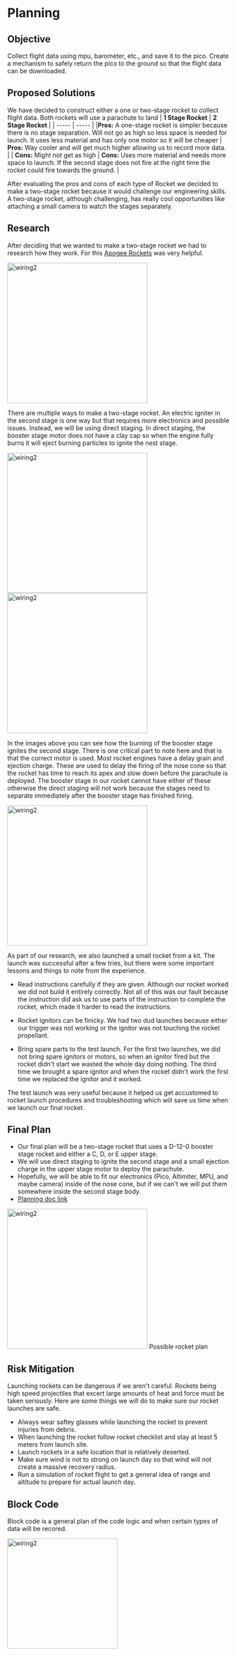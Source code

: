 # Planning
## Objective
Collect flight data using mpu, barometer, etc., and save it to the pico. Create a mechanism to safely return the pico to the ground so that the flight data can be downloaded.
## Proposed Solutions
We have decided to construct either a one or two-stage rocket to collect flight data. Both rockets will use a parachute to land
| **1 Stage Rocket** | **2 Stage Rocket** |
| ----- | ----- |
|**Pros:** A one-stage rocket is simpler because there is no stage separation. Will not go as high so less space is needed for launch. It uses less material and has only one motor so it will be cheaper | **Pros:** Way cooler and will get much higher allowing us to record more data. |
| **Cons:** Might not get as high | **Cons:** Uses more material and needs more space to launch. If the second stage does not fire at the right time the rocket could fire towards the ground. |

After evaluating the pros and cons of each type of Rocket we decided to make a two-stage rocket because it would challenge our engineering skills. A two-stage rocket, although challenging, has really cool opportunities like attaching a small camera to watch the stages separately. 

## Research
After deciding that we wanted to make a two-stage rocket we had to research how they work. For this [Apogee Rockets](https://www.apogeerockets.com/Tech/How_2-Stage_Rockets_Work) was very helpful.

<img src="https://github.com/zsiller38/Pi-in-the-Sky-Chris-Zachary/blob/main/Images/Rocketpic1.png?raw=true" alt="wiring2" style="width:318px;"> 

There are multiple ways to make a two-stage rocket. An electric igniter in the second stage is one way but that requires more electronics and possible issues. Instead, we will be using direct staging. In direct staging, the booster stage motor does not have a clay cap so when the engine fully burns it will eject burning particles to ignite the nest stage.

<img src="https://github.com/zsiller38/Pi-in-the-Sky-Chris-Zachary/blob/main/Images/rocketpic3.png?raw=true" alt="wiring2" style="width:318px;"> <img src="https://github.com/zsiller38/Pi-in-the-Sky-Chris-Zachary/blob/main/Images/rocketpic4.png?raw=true" alt="wiring2" style="width:318px;">

In the images above you can see how the burning of the booster stage ignites the second stage. There is one critical part to note here and that is that the correct motor is used. Most rocket engines have a delay grain and ejection charge. These are used to delay the firing of the nose cone so that the rocket has time to reach its apex and slow down before the parachute is deployed. The booster stage in our rocket cannot have either of these otherwise the direct staging will not work because the stages need to separate immediately after the booster stage has finished firing. 

<img src="https://github.com/zsiller38/Pi-in-the-Sky-Chris-Zachary/blob/main/Images/Rocketpic2.png?raw=true" alt="wiring2" style="width:318px;"> 

As part of our research, we also launched a small rocket from a kit. The launch was successful after a few tries, but there were some important lessons and things to note from the experience.

- Read instructions carefully if they are given. Although our rocket worked we did not build it entirely correctly. Not all of this was our fault because the instruction did ask us to use parts of the instruction to complete the rocket, which made it harder to read the instructions.

- Rocket ignitors can be finicky. We had two dud launches because either our trigger was not working or the ignitor was not touching the rocket propellant.

- Bring spare parts to the test launch. For the first two launches, we did not bring spare ignitors or motors, so when an ignitor fired but the rocket didn't start we wasted the whole day doing nothing. The third time we brought a spare ignitor and when the rocket didn't work the first time we replaced the ignitor and it worked.

The test launch was very useful because it helped us get accustomed to rocket launch procedures and troubleshooting which will save us time when we launch our final rocket. 

## Final Plan
- Our final plan will be a two-stage rocket that uses a D-12-0 booster stage rocket and either a C, D, or E upper stage.
- We will use direct staging to ignite the second stage and a small ejection charge in the upper stage motor to deploy the parachute.
- Hopefully, we will be able to fit our electronics (Pico, Altimiter, MPU, and maybe camera) inside of the nose cone, but if we can't we will put them somewhere inside the second stage body.
- [Planning doc link](https://docs.google.com/document/d/17WwYuRgZeO-M28lSW4JHtBa9JSogwiJhs65o3TL73Uk/edit)
<img src="https://github.com/zsiller38/Pi-in-the-Sky-Chris-Zachary/blob/main/Images/rocketplan.jpg?raw=true" alt="wiring2" style="width:318px;">
Possible rocket plan

## Risk Mitigation 
Launching rockets can be dangerous if we aren't careful. Rockets being high speed projectiles that excert large amounts of heat and force must be taken seriously. Here are some things we will do to make sure our rocket launches are safe.

- Always wear saftey glasses while launching the rocket to prevent injuries from debris.
- When launching the rocket follow rocket checklist and stay at least 5 meters from launch site.
- Launch rockets in a safe location that is relatively deserted.
- Make sure wind is not to strong on launch day so that wind will not create a massive recovery radius.
- Run a simulation of rocket flight to get a general idea of range and altitude to prepare for actual launch day.

## Block Code
Block code is a general plan of the code logic and when certain types of data will be recored. 

<img src="https://github.com/zsiller38/Pi-in-the-Sky-Chris-Zachary/blob/main/Images/blockcoderocket.jpg?raw=true" alt="wiring2" style="width:250px;">

